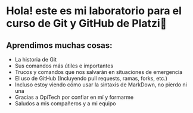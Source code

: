 # Hola! este es mi laboratorio para el curso de Git y GitHub de Platzi💚

## Aprendimos muchas cosas:
* La historia de Git
* Sus comandos más útiles e importantes
* Trucos y comandos que nos salvarán en situaciones de emergencia
* El uso de GitHub (Incluyendo pull requests, ramas, forks, etc.)
* Incluso estoy viendo cómo usar la sintaxis de MarkDown, no pierdo ni una
* Gracias a OpiTech por confiar en mí y formarme
* Saludos a mis compañeros y a mi equipo
